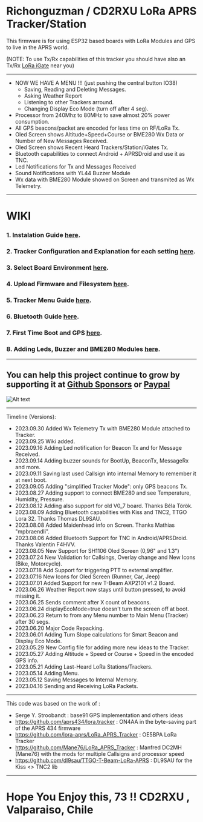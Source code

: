 # Richonguzman / CD2RXU LoRa APRS Tracker/Station

This firmware is for using ESP32 based boards with LoRa Modules and GPS to live in the APRS world.

(NOTE: To use Tx/Rx capabilities of this tracker you should have also an Tx/Rx <a href="https://github.com/richonguzman/LoRa_APRS_iGate" target="_blank">LoRa iGate</a> near you)

____________________________________________________
- NOW WE HAVE A MENU !!! (just pushing the central button IO38)
    - Saving, Reading and Deleting Messages.
    - Asking Weather Report
    - Listening to other Trackers arround.
    - Changing Display Eco Mode (turn off after 4 seg).
- Processor from 240Mhz to 80MHz to save almost 20% power consumption.
- All GPS beacons/packet are encoded for less time on RF/LoRa Tx.
- Oled Screen shows Altitude+Speed+Course or BME280 Wx Data or Number of New Messages Received.
- Oled Screen shows Recent Heard Trackers/Station/iGates Tx.
- Bluetooth capabilities to connect Android + APRSDroid and use it as TNC.
- Led Notifications for Tx and Messages Received
- Sound Notifications with YL44 Buzzer Module
- Wx data with BME280 Module showed on Screen and transmited as Wx Telemetry.
____________________________________________________

# WIKI

### 1. Instalation Guide <a href="https://github.com/richonguzman/LoRa_APRS_Tracker/wiki/1.-Instalation-Guide" target="_blank">here</a>.

### 2. Tracker Configuration and Explanation for each setting <a href="https://github.com/richonguzman/LoRa_APRS_Tracker/wiki/2.-Tracker-Configuration" target="_blank">here</a>.

### 3. Select Board Environment <a href="https://github.com/richonguzman/LoRa_APRS_Tracker/wiki/3.-Select-Board-Environment" target="_blank">here</a>.

### 4. Upload Firmware and Filesystem <a href="https://github.com/richonguzman/LoRa_APRS_Tracker/wiki/4.-Upload-Firmware-and-Filesystem" target="_blank">here</a>.

### 5. Tracker Menu Guide <a href="https://github.com/richonguzman/LoRa_APRS_Tracker/wiki/5.-Menu-Guide" target="_blank">here</a>.

### 6. Bluetooth Guide <a href="https://github.com/richonguzman/LoRa_APRS_Tracker/wiki/6.-Bluetooth-Connection" target="_blank">here</a>.

### 7. First Time Boot and GPS <a href="https://github.com/richonguzman/LoRa_APRS_Tracker/wiki/7.-First-Time-Boot-and-GPS" target="_blank">here</a>.

### 8. Adding Leds, Buzzer and BME280 Modules <a href="https://github.com/richonguzman/LoRa_APRS_Tracker/wiki/8.-Adding-Leds,-Buzzer-and-BME280-Modules" target="_blank">here</a>.

____________________________________________________

## You can help this project continue to grow by supporting it at [Github Sponsors](https://github.com/sponsors/richonguzman) or [Paypal](http://paypal.me/richonguzman)



![Alt text](https://github.com/richonguzman/LoRa_APRS_Tracker/blob/test-Wx-telemetry-Tx/images/github-sponsors.png)



____________________________________________________
Timeline (Versions):

- 2023.09.30 Added  Wx Telemetry Tx with BME280 Module attached to Tracker.
- 2023.09.25 Wiki added.
- 2023.09.16 Adding Led notification for Beacon Tx and for Message Received.
- 2023.09.14 Adding buzzer sounds for BootUp, BeaconTx, MessageRx and more.
- 2023.09.11 Saving last used Callsign into internal Memory to remember it at next boot.
- 2023.09.05 Adding "simplified Tracker Mode": only GPS beacons Tx.
- 2023.08.27 Adding support to connect BME280 and see Temperature, Humidity, Pressure.
- 2023.08.12 Adding also support for old V0_7 board. Thanks Béla Török.
- 2023.08.09 Adding Bluetooth capabilities with Kiss and TNC2, TTGO Lora 32. Thanks Thomas DL9SAU.
- 2023.08.08 Added Maidenhead info on Screen. Thanks Mathias "mpbraendli".
- 2023.08.06 Added Bluetooth Support for TNC in Android/APRSDroid. Thanks Valentin F4HVV.
- 2023.08.05 New Support for SH1106 Oled Screen (0,96" and 1.3")
- 2023.07.24 New Validation for Callsings, Overlay change and New Icons (Bike, Motorcycle).
- 2023.07.18 Add Support for triggering PTT to external amplifier.
- 2023.07.16 New Icons for Oled Screen (Runner, Car, Jeep)
- 2023.07.01 Added Support for new T-Beam AXP2101 v1.2 Board.
- 2023.06.26 Weather Report now stays until button pressed, to avoid missing it.
- 2023.06.25 Sends comment after X count of beacons.
- 2023.06.24 displayEcoMode=true doesn't turn the screen off at boot.
- 2023.06.23 Return to from any Menu number to Main Menu (Tracker) after 30 segs.
- 2023.06.20 Major Code Repacking.
- 2023.06.01 Adding Turn Slope calculations for Smart Beacon and Display Eco Mode.
- 2023.05.29 New Config file for adding more new ideas to the Tracker.
- 2023.05.27 Adding Altitude + Speed or Course + Speed in the encoded GPS info.
- 2023.05.21 Adding Last-Heard LoRa Stations/Trackers.
- 2023.05.14 Adding Menu.
- 2023.05.12 Saving Messages to Internal Memory.
- 2023.04.16 Sending and Receiving LoRa Packets.


____________________________________________________
This code was based on the work of :
- Serge Y. Stroobandt : base91 GPS implementation and others ideas
- https://github.com/aprs434/lora.tracker : ON4AA in the byte-saving part of the APRS 434 firmware
- https://github.com/lora-aprs/LoRa_APRS_Tracker : OE5BPA LoRa Tracker
- https://github.com/Mane76/LoRa_APRS_Tracker : Manfred DC2MH (Mane76) with the mods for multiple Callsigns and processor speed
- https://github.com/dl9sau/TTGO-T-Beam-LoRa-APRS : DL9SAU for the Kiss <> TNC2 lib
____________________________________________________

# Hope You Enjoy this, 73 !!  CD2RXU , Valparaiso, Chile
